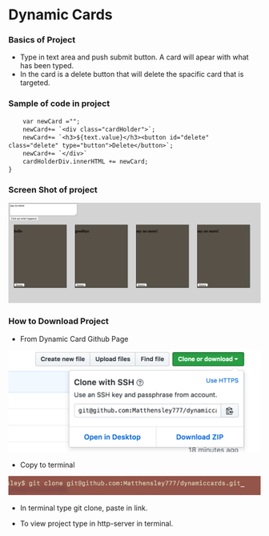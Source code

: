# Dynamic Cards

### Basics of Project

* Type in text area and push submit button. A card will apear with what has been typed.
* In the card is a delete button that will delete the spacific card that is targeted. 


### Sample of code in project

```function writeToDom(){
	var newCard ="";
	newCard+= `<div class="cardHolder">`;
	newCard+= `<h3>${text.value}</h3><button id="delete" class="delete" type="button">Delete</button>`;
	newCard+= `</div>`
	cardHolderDiv.innerHTML += newCard;
}
```

### Screen Shot of project

![Screen Shot](https://github.com/Matthensley777/dynamiccards/blob/master/images/Screen%20Shot%202017-08-17%20at%206.15.03%20PM.png)

### How to Download Project

* From Dynamic Card Github Page

![Clone or Download](https://github.com/Matthensley777/dynamiccards/blob/master/images/Screen%20Shot%202017-08-17%20at%206.46.44%20PM.png)

* Copy to terminal

![Git Clone](https://github.com/Matthensley777/dynamiccards/blob/master/images/Screen%20Shot%202017-08-17%20at%206.48.23%20PM.png)

* In terminal type git clone, paste in link.

* To view project type in http-server in terminal.